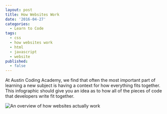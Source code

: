 ```yaml
---
layout: post
title: How Websites Work
date: '2016-04-27'
categories:
  - Learn to Code
tags:
  - css
  - how websites work
  - html
  - javascript
  - website
published:
  - false
---
```


At Austin Coding Academy, we find that often the most important part of learning a new subject is having a context for how everything fits together. This infographic should give you an idea as to how all of the pieces of code that developers write fit together.
<!-- Dead Link -->

![An overview of how websites actually work](//www.austincodingacademy.com/wp-content/uploads/2016/04/HowWebsitesWork.jpg)
